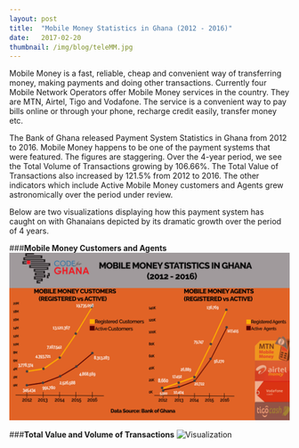 ```yaml
---
layout: post 
title:  "Mobile Money Statistics in Ghana (2012 - 2016)"
date:   2017-02-20
thumbnail: /img/blog/teleMM.jpg
---
```

Mobile Money is a fast, reliable, cheap and convenient way of transferring money, making payments and doing other transactions. Currently four Mobile Network Operators offer Mobile Money services in the country. They are MTN, Airtel, Tigo and Vodafone. The service is a convenient way to  pay bills online or through your phone, recharge credit easily, transfer money etc.

The Bank of Ghana released Payment System Statistics in Ghana from 2012 to 2016. Mobile Money happens to be one of the payment systems that were featured. The figures are staggering.  Over the 4-year period, we see the Total Volume of Transactions growing by 106.66%. The Total Value of Transactions also increased by 121.5% from 2012 to 2016. The other indicators which include Active Mobile Money customers and Agents grew astronomically over the period under review. 

Below are two visualizations displaying how this payment system has caught on with Ghanaians depicted by its dramatic growth over the period of 4 years. 

###**Mobile Money Customers and Agents**
![Visualization](/img/blog/mm.jpg)

###**Total Value and Volume of Transactions**
![Visualization](/img/blog/mobilem.jpg)